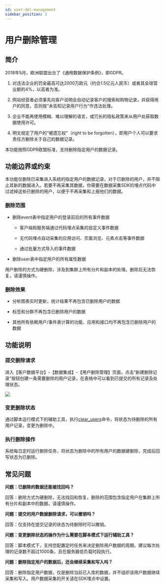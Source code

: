 ```yaml
---
id: user-del-management
sidebar_position: 3
---
```


# 用户删除管理

## 简介[](#jian-jie)

2018年5月，欧洲联盟出台了《通用数据保护条例》，即GDPR。

1.  对违法企业的罚金最高可达2000万欧元（约合1.5亿元人民币）或者其全球营业额的4%，以高者为准。
    
2.  网站经营者必须事先向客户说明会自动记录客户的搜索和购物记录，并获得用户的同意，否则按“未告知记录用户行为”作违法处理。
    
3.  企业不能再使用模糊、难以理解的语言，或冗长的隐私政策来从用户处获取数据使用许可。
    
4.  明文规定了用户的“被遗忘权”（right to be forgotten），即用户个人可以要求责任方删除关于自己的数据记录。
    
本功能按照GDPR欧盟标准，支持删除指定用户的数据记录。


## 功能边界或约束[](#gong-neng-bian-jie-huo-yue-shu)

本功能仅删除已采集进入系统的指定用户的数据记录，对于已删除的用户，并不阻止其新的数据进入。若要不再采集其数据，你需要在数据采集SDK的埋点代码中过滤掉这些已删除的用户，以便于不再采集和上报他们的数据。

### 删除范围[](#shan-chu-fan-wei)

* 删除event表中指定用户的登录前后的所有事件数据
    
    * 客户端和服务端通过代码埋点采集的自定义事件数据
        
    * 无代码埋点自动采集的应用访问、页面浏览、元素点击等事件数据
        
    * 通过批量方式导入的事件数据
        
    
* 删除user表中指定用户的所有属性数据
    
用户删除的方式为硬删除，涉及到集群上所有分片和副本的处理。删除后无法恢复，请谨慎操作。


### 删除效果[](#shan-chu-xiao-guo)

* 分析图表实时更新，统计结果不再包含已删除用户的数据
    
* 标签和分群不再包含已删除用户的数据
    
* 其他所有依赖用户/事件表计算的功能、应用和接口均不再包含已删除用户的数据
    

## 功能说明[](#gong-neng-shuo-ming)

### 提交删除请求[](#step-1-ti-jiao-shan-chu-qing-qiu)

进入【客户数据平台】-【数据集成】-【用户删除管理】页面，点击“新建删除记录”按钮创建一条需要删除的用户记录，在表格中可以看到已提交的所有记录及处理状态。

![](https://gblobscdn.gitbook.com/assets%2F-M2qbZInaXgdm8kkNosp%2F-MiVaBYw7GzY54HacNZc%2F-MiVdUK69zGKYFuzI_vd%2F%E6%9C%AA%E5%91%BD%E5%90%8D1630487570.png?alt=media&token=dfa90316-0957-4224-8cc2-92436dc6d57b)


### 变更删除状态[](#step-2-bian-geng-shan-chu-zhuang-tai)

通过脚本运行模式下的辅助工具，执行[clear_users](/op/v/2.0/developer-manual/toolbox/user_delete)命令，将状态为待删除的所有用户记录，变更为删除中。


### 执行删除操作[](#step-3-zhi-hang-shan-chu-cao-zuo)

系统每日定时运行删除任务，将状态为删除中的所有用户的数据硬删除，完成后回写状态为已删除。
​

## 常见问题[](#chang-jian-wen-ti)

**问题：已删除的数据还能被找回吗？**

回答：删除方式为硬删除，无法找回和恢复。删除的范围包含指定用户在集群上所有分片和副本中的数据，请谨慎操作。

**问题：提交的用户数据删除请求，可以撤销吗？**

回答：仅支持在提交记录的状态为待删除时可以撤销。

**问题：变更删除状态的操作为什么需要在脚本模式下运行辅助工具？**

回答：脚本模式下，支持您配置定时任务来决定删除用户数据的周期。建议每次处理的记录数不超过1000条，且在服务器低负载时段执行。

**问题：删除指定用户的数据后，还会继续采集和写入吗？**

回答：删除指定用户数据，仅是删除当前已入库的数据，并不组织该用户数据继续采集和写入。用户数据采集的开关请在SDK埋点中设置。
